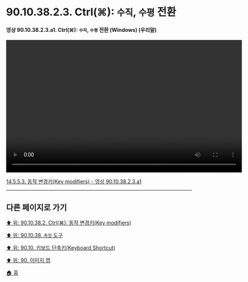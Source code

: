 # 90.10.38.2.3. Ctrl(⌘): `수직`, `수평` 전환

<a id="90-10-38-02-03-a1"></a>

#### 영상 90.10.38.2.3.a1. Ctrl(⌘): `수직`, `수평` 전환 (Windows) (우리말)
<video controls="controls" width="640" height="360" src="https://github.com/wonder13662/gimp/assets/15767104/dad859c2-020c-415a-ad78-75ef38f46103"></video>

[14.5.5.3. 동작 변경키(Key modifiers) - 영상 90.10.38.2.3.a1](./14-05-05-03-key_modifiers.md#90-10-38-02-03-a1)

***

## 다른 페이지로 가기

[⬆️ 위: 90.10.38.2. Ctrl(⌘): 동작 변경키(Key modifiers)](./90-10-38-02-00-key_modifier-ctrl.md)

[⬆️ 위: 90.10.38. `측정` 도구](./90-10-38-00-measure.md)

[⬆️ 위: 90.10. 키보드 단축키(Keyboard Shortcut)](./90-10-00-keyboard_shortcut.md)

[⬆️ 위: 90. 이미지 맵](./90-00-image-map.md)

[🏠 홈](./00-home.md)